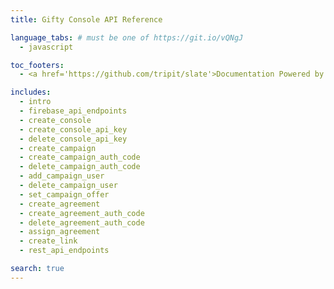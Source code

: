 ```yaml
---
title: Gifty Console API Reference

language_tabs: # must be one of https://git.io/vQNgJ
  - javascript

toc_footers:
  - <a href='https://github.com/tripit/slate'>Documentation Powered by Slate</a>

includes:
  - intro
  - firebase_api_endpoints
  - create_console
  - create_console_api_key
  - delete_console_api_key
  - create_campaign
  - create_campaign_auth_code
  - delete_campaign_auth_code
  - add_campaign_user
  - delete_campaign_user
  - set_campaign_offer
  - create_agreement
  - create_agreement_auth_code
  - delete_agreement_auth_code
  - assign_agreement
  - create_link
  - rest_api_endpoints

search: true
---
```


